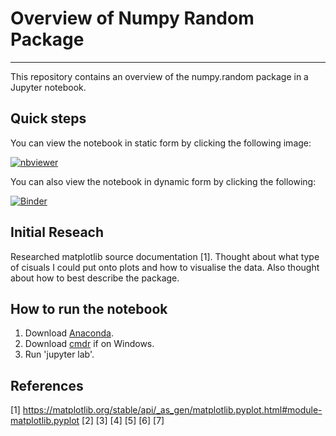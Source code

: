 # Overview of Numpy Random Package

***

This repository contains an overview of the numpy.random package in a Jupyter notebook.

## Quick steps

You can view the notebook in static form by clicking the following image:


[![nbviewer](https://raw.githubusercontent.com/jupyter/design/master/logos/Badges/nbviewer_badge.svg)](https://nbviewer.jupyter.org/github/conor-mccaffrey/numpy-random/blob/main/numpy-random.ipynb)

You can also view the notebook in dynamic form by clicking the following:

[![Binder](https://mybinder.org/badge_logo.svg)](https://mybinder.org/v2/gh/conor-mccaffrey/numpy-random/HEAD?filepath=numpy-random.ipynb)

## Initial Reseach

Researched matplotlib source documentation [1]. Thought about what type of cisuals I could put onto plots and how to visualise the data. 
Also thought about how to best describe the package. 


## How to run the notebook


1. Download [Anaconda]().
2. Download [cmdr]() if on Windows.
3. Run 'jupyter lab'.



## References
[1] https://matplotlib.org/stable/api/_as_gen/matplotlib.pyplot.html#module-matplotlib.pyplot
[2]
[3]
[4]
[5]
[6]
[7]
